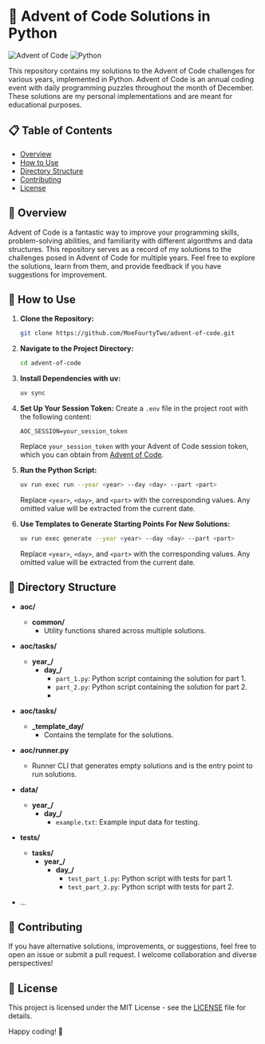 # 🎄 Advent of Code Solutions in Python

![Advent of Code](https://img.shields.io/badge/Advent%20of%20Code-Yearly-brightgreen)
![Python](https://img.shields.io/badge/Python-3.11-blue)

This repository contains my solutions to the Advent of Code challenges for various years, implemented in Python. Advent of Code is an annual coding event with daily programming puzzles throughout the month of December. These solutions are my personal implementations and are meant for educational purposes.

## 📋 Table of Contents

- [Overview](#overview)
- [How to Use](#how-to-use)
- [Directory Structure](#directory-structure)
- [Contributing](#contributing)
- [License](#license)

## 🌟 Overview

Advent of Code is a fantastic way to improve your programming skills, problem-solving abilities, and familiarity with different algorithms and data structures. This repository serves as a record of my solutions to the challenges posed in Advent of Code for multiple years. Feel free to explore the solutions, learn from them, and provide feedback if you have suggestions for improvement.

## 🚀 How to Use

1. **Clone the Repository:**
   ```bash
   git clone https://github.com/MoeFourtyTwo/advent-of-code.git
   ```

2. **Navigate to the Project Directory:**
   ```bash
   cd advent-of-code
   ```

3. **Install Dependencies with uv:**
   ```bash
   uv sync
   ```

4. **Set Up Your Session Token:**
   Create a `.env` file in the project root with the following content:
   ```env
   AOC_SESSION=your_session_token
   ```
   Replace `your_session_token` with your Advent of Code session token, which you can obtain from [Advent of Code](https://adventofcode.com/).

5. **Run the Python Script:**
   ```bash
   uv run exec run --year <year> --day <day> --part <part>
   ```

   Replace `<year>`, `<day>`, and `<part>` with the corresponding values. Any omitted value will be extracted from the current date.

6. **Use Templates to Generate Starting Points For New Solutions:**

   ```bash
   uv run exec generate --year <year> --day <day> --part <part>
   ```
   
   Replace `<year>`, `<day>`, and `<part>` with the corresponding values. Any omitted value will be extracted from the current date.

## 📁 Directory Structure

- **aoc/**
  - **common/**
    - Utility functions shared across multiple solutions.

- **aoc/tasks/**
  - **year_<year>/**
    - **day_<day>/**
      - `part_1.py`: Python script containing the solution for part 1.
      - `part_2.py`: Python script containing the solution for part 2.
      - 
- **aoc/tasks/**
  - **_template_day/**
    - Contains the template for the solutions.

- **aoc/runner.py**
  - Runner CLI that generates empty solutions and is the entry point to run solutions.

- **data/**
  - **year_<year>/**
    - **day_<day>/**
      - `example.txt`: Example input data for testing.

- **tests/**
  - **tasks/**
    - **year_<year>/**
      - **day_<day>/**
        - `test_part_1.py`: Python script with tests for part 1.
        - `test_part_2.py`: Python script with tests for part 2.

- ...

## 🤝 Contributing

If you have alternative solutions, improvements, or suggestions, feel free to open an issue or submit a pull request. I welcome collaboration and diverse perspectives!

## 📄 License

This project is licensed under the MIT License - see the [LICENSE](LICENSE) file for details.

Happy coding! 🚀